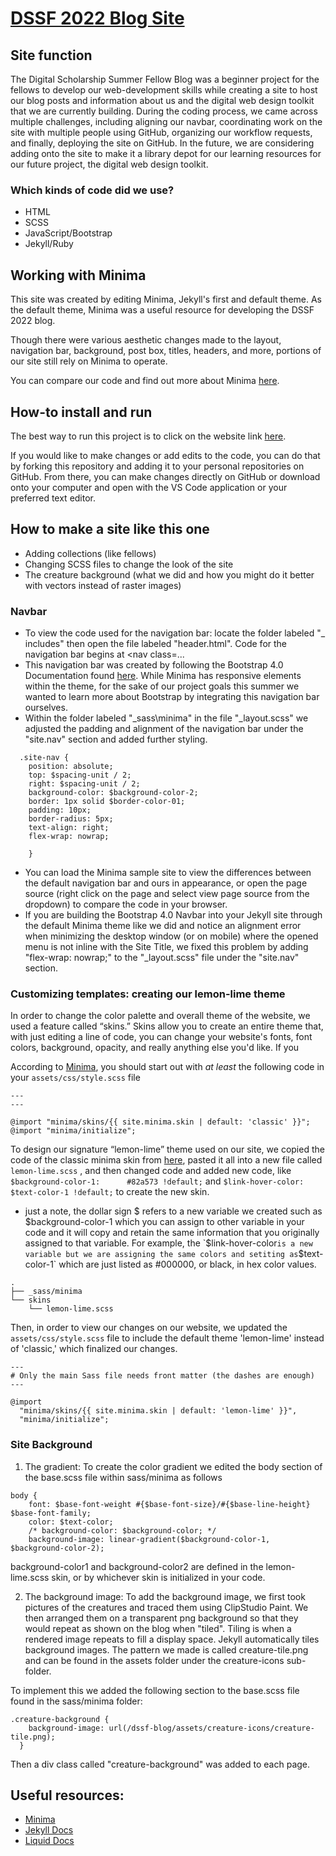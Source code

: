 # [DSSF 2022 Blog Site](https://cboucher01.github.io/dssf-blog/)

## Site function

The Digital Scholarship Summer Fellow Blog was a beginner project for the fellows to develop our web-development skills while creating a site to host our blog posts and information about us and the digital web design toolkit that we are currently building. During the coding process, we came across multiple challenges, including aligning our navbar, coordinating work on the site with multiple people using GitHub, organizing our workflow requests, and finally, deploying the site on GitHub. In the future, we are considering adding onto the site to make it a library depot for our learning resources for our future project, the digital web design toolkit. 

### Which kinds of code did we use?
- HTML
- SCSS
- JavaScript/Bootstrap
- Jekyll/Ruby

## Working with Minima
This site was created by editing Minima, Jekyll's first and default theme. As the default theme, Minima was a useful resource for developing the DSSF 2022 blog.

Though there were various aesthetic changes made to the layout, navigation bar, background, post box, titles, headers, and more, portions of our site still rely on Minima to operate.

You can compare our code and find out more about Minima [here](https://github.com/jekyll/minima).

## How-to install and run
The best way to run this project is to click on the website link [here](https://cboucher01.github.io/dssf-blog/).

If you would like to make changes or add edits to the code, you can do that by forking this repository and adding it to your personal repositories on GitHub. From there, you can make changes directly on GitHub or download onto your computer and open with the VS Code application or your preferred text editor. 

## How to make a site like this one
- Adding collections (like fellows)
- Changing SCSS files to change the look of the site
- The creature background (what we did and how you might do it better with vectors instead of raster images)

### Navbar
- To view the code used for the navigation bar: locate the folder labeled "_ includes" then open the file labeled "header.html". Code for the navigation bar begins at <nav class=...
- This navigation bar was created by following the Bootstrap 4.0 Documentation found [here](https://getbootstrap.com/docs/4.0/components/navbar/). While Minima has responsive elements within the theme, for the sake of our project goals this summer we wanted to learn more about Bootstrap by integrating this navigation bar ourselves.
- Within the folder labeled "_sass\minima" in the file "_layout.scss" we adjusted the padding and alignment of the navigation bar under the "site.nav" section and added further styling.
```
  .site-nav {
    position: absolute;
    top: $spacing-unit / 2;
    right: $spacing-unit / 2;
    background-color: $background-color-2;
    border: 1px solid $border-color-01;
    padding: 10px;
    border-radius: 5px;
    text-align: right;
    flex-wrap: nowrap;
  
    }
```
- You can load the Minima sample site to view the differences between the default navigation bar and ours in appearance, or open the page source (right click on the page and select view page source from the dropdown) to compare the code in your browser.
- If you are building the Bootstrap 4.0 Navbar into your Jekyll site through the default Minima theme like we did and notice an alignment error when minimizing the desktop window (or on mobile) where the opened menu is not inline with the Site Title, we fixed this problem by adding "flex-wrap: nowrap;" to the "_layout.scss" file under the "site.nav" section. 

### Customizing templates: creating our lemon-lime theme
In order to change the color palette and overall theme of the website, we used a feature called “skins.” Skins allow you to create an entire theme that, with just editing a line of code, you can change your website's fonts, font colors, background, opacity, and really anything else you'd like. If you  

According to [Minima](https://github.com/jekyll/minima), you should start out with *at least* the following code in your `assets/css/style.scss` file
```
---
---

@import "minima/skins/{{ site.minima.skin | default: 'classic' }}";
@import "minima/initialize";
```

To design our signature “lemon-lime” theme used on our site, we copied the code of the classic minima skin from [here](https://github.com/jekyll/minima/tree/master/_sass/minima/skins), pasted it all into a new file called `lemon-lime.scss` , and then changed code and added new code, like `$background-color-1:      #82a573 !default;` and `$link-hover-color:      $text-color-1 !default;` to create the new skin.
- just a note, the dollar sign $ refers to a new variable we created such as $background-color-1 which you can assign to other variable in your code and it will copy and retain the same information that you originally assigned to that variable. For example, the `$link-hover-color` is a new variable but we are assigning the same colors and setiting as `$text-color-1` which are just listed as #000000, or black, in hex color values. 

```
.
├── _sass/minima
└── skins
    └── lemon-lime.scss
```

Then, in order to view our changes on our website, we updated the `assets/css/style.scss` file to include the default theme 'lemon-lime' instead of 'classic,' which finalized our changes. 

```
---
# Only the main Sass file needs front matter (the dashes are enough)
---

@import
  "minima/skins/{{ site.minima.skin | default: 'lemon-lime' }}",
  "minima/initialize";
```

### Site Background
1. The gradient: To create the color gradient we edited the body section of the base.scss file within sass/minima as follows
```
body {
    font: $base-font-weight #{$base-font-size}/#{$base-line-height} $base-font-family;
    color: $text-color;
    /* background-color: $background-color; */
    background-image: linear-gradient($background-color-1, $background-color-2);
```
background-color1 and background-color2 are defined in the lemon-lime.scss skin, or by whichever skin is initialized in your code. 

2. The background image: To add the background image, we first took pictures of the creatures and traced them using ClipStudio Paint. We then arranged them on a transparent png background so that they would repeat as shown on the blog when "tiled". Tiling is when a rendered image repeats to fill a display space. Jekyll automatically tiles background images. The pattern we made is called creature-tile.png and can be found in the assets folder under the creature-icons sub-folder.

To implement this we added the following section to the base.scss file found in the sass/minima folder:
```
.creature-background {
    background-image: url(/dssf-blog/assets/creature-icons/creature-tile.png);
  }
```
Then a div class called "creature-background" was added to each page.

## Useful resources:
- [Minima](https://github.com/jekyll/minima)
- [Jekyll Docs](https://jekyllrb.com/docs/)
- [Liquid Docs](https://shopify.github.io/liquid/)

